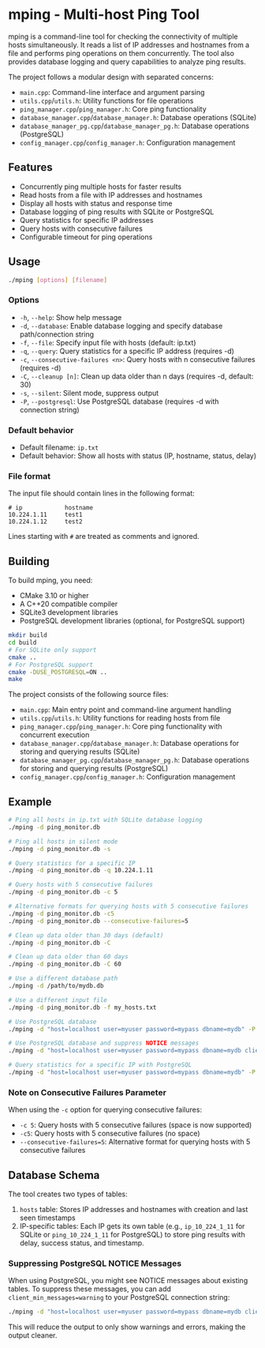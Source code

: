 # mping - Multi-host Ping Tool

mping is a command-line tool for checking the connectivity of multiple hosts simultaneously. It reads a list of IP addresses and hostnames from a file and performs ping operations on them concurrently. The tool also provides database logging and query capabilities to analyze ping results.

The project follows a modular design with separated concerns:
- `main.cpp`: Command-line interface and argument parsing
- `utils.cpp`/`utils.h`: Utility functions for file operations
- `ping_manager.cpp`/`ping_manager.h`: Core ping functionality
- `database_manager.cpp`/`database_manager.h`: Database operations (SQLite)
- `database_manager_pg.cpp`/`database_manager_pg.h`: Database operations (PostgreSQL)
- `config_manager.cpp`/`config_manager.h`: Configuration management

## Features

- Concurrently ping multiple hosts for faster results
- Read hosts from a file with IP addresses and hostnames
- Display all hosts with status and response time
- Database logging of ping results with SQLite or PostgreSQL
- Query statistics for specific IP addresses
- Query hosts with consecutive failures
- Configurable timeout for ping operations

## Usage

```bash
./mping [options] [filename]
```

### Options

- `-h`, `--help`: Show help message
- `-d`, `--database`: Enable database logging and specify database path/connection string
- `-f`, `--file`: Specify input file with hosts (default: ip.txt)
- `-q`, `--query`: Query statistics for a specific IP address (requires -d)
- `-c`, `--consecutive-failures <n>`: Query hosts with n consecutive failures (requires -d)
- `-C`, `--cleanup [n]`: Clean up data older than n days (requires -d, default: 30)
- `-s`, `--silent`: Silent mode, suppress output
- `-P`, `--postgresql`: Use PostgreSQL database (requires -d with connection string)

### Default behavior

- Default filename: `ip.txt`
- Default behavior: Show all hosts with status (IP, hostname, status, delay)

### File format

The input file should contain lines in the following format:

```
# ip            hostname
10.224.1.11     test1
10.224.1.12     test2
```

Lines starting with `#` are treated as comments and ignored.

## Building

To build mping, you need:

- CMake 3.10 or higher
- A C++20 compatible compiler
- SQLite3 development libraries
- PostgreSQL development libraries (optional, for PostgreSQL support)

```bash
mkdir build
cd build
# For SQLite only support
cmake ..
# For PostgreSQL support
cmake -DUSE_POSTGRESQL=ON ..
make
```

The project consists of the following source files:
- `main.cpp`: Main entry point and command-line argument handling
- `utils.cpp`/`utils.h`: Utility functions for reading hosts from file
- `ping_manager.cpp`/`ping_manager.h`: Core ping functionality with concurrent execution
- `database_manager.cpp`/`database_manager.h`: Database operations for storing and querying results (SQLite)
- `database_manager_pg.cpp`/`database_manager_pg.h`: Database operations for storing and querying results (PostgreSQL)
- `config_manager.cpp`/`config_manager.h`: Configuration management

## Example

```bash
# Ping all hosts in ip.txt with SQLite database logging
./mping -d ping_monitor.db

# Ping all hosts in silent mode
./mping -d ping_monitor.db -s

# Query statistics for a specific IP
./mping -d ping_monitor.db -q 10.224.1.11

# Query hosts with 5 consecutive failures
./mping -d ping_monitor.db -c 5

# Alternative formats for querying hosts with 5 consecutive failures
./mping -d ping_monitor.db -c5
./mping -d ping_monitor.db --consecutive-failures=5

# Clean up data older than 30 days (default)
./mping -d ping_monitor.db -C

# Clean up data older than 60 days
./mping -d ping_monitor.db -C 60

# Use a different database path
./mping -d /path/to/mydb.db

# Use a different input file
./mping -d ping_monitor.db -f my_hosts.txt

# Use PostgreSQL database
./mping -d "host=localhost user=myuser password=mypass dbname=mydb" -P

# Use PostgreSQL database and suppress NOTICE messages
./mping -d "host=localhost user=myuser password=mypass dbname=mydb client_min_messages=warning" -P

# Query statistics for a specific IP with PostgreSQL
./mping -d "host=localhost user=myuser password=mypass dbname=mydb" -P -q 10.224.1.11
```

### Note on Consecutive Failures Parameter

When using the `-c` option for querying consecutive failures:
- `-c 5`: Query hosts with 5 consecutive failures (space is now supported)
- `-c5`: Query hosts with 5 consecutive failures (no space)
- `--consecutive-failures=5`: Alternative format for querying hosts with 5 consecutive failures

## Database Schema

The tool creates two types of tables:

1. `hosts` table: Stores IP addresses and hostnames with creation and last seen timestamps
2. IP-specific tables: Each IP gets its own table (e.g., `ip_10_224_1_11` for SQLite or `ping_10_224_1_11` for PostgreSQL) to store ping results with delay, success status, and timestamp.

### Suppressing PostgreSQL NOTICE Messages

When using PostgreSQL, you might see NOTICE messages about existing tables. To suppress these messages, you can add `client_min_messages=warning` to your PostgreSQL connection string:

```bash
./mping -d "host=localhost user=myuser password=mypass dbname=mydb client_min_messages=warning" -P
```

This will reduce the output to only show warnings and errors, making the output cleaner.